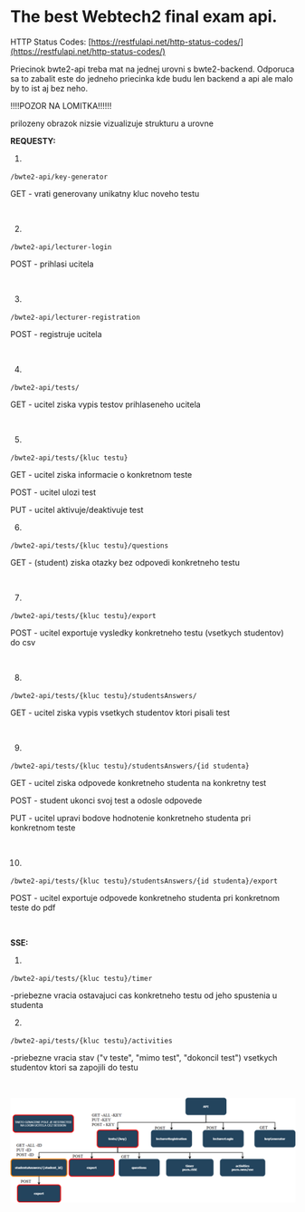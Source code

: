 # The best Webtech2 final exam api.
HTTP Status Codes: [https://restfulapi.net/http-status-codes/](https://restfulapi.net/http-status-codes/)

Priecinok bwte2-api treba mat na jednej urovni s bwte2-backend. Odporuca sa to zabalit este do jedneho priecinka kde budu len backend a api ale malo by to ist aj bez neho.


!!!!POZOR NA LOMITKA!!!!!!

prilozeny obrazok nizsie vizualizuje strukturu a urovne


**REQUESTY:**

1.
`/bwte2-api/key-generator`

GET - vrati generovany unikatny kluc noveho testu

  <br/>

2.
`/bwte2-api/lecturer-login`

POST - prihlasi ucitela
  
<br/>

3.
`/bwte2-api/lecturer-registration`

POST - registruje ucitela

  <br/>

4.
`/bwte2-api/tests/`

GET - ucitel ziska vypis testov prihlaseneho ucitela
  
<br/>

5.
`/bwte2-api/tests/{kluc testu}`

GET - ucitel ziska informacie o konkretnom teste

POST - ucitel ulozi test

PUT - ucitel aktivuje/deaktivuje test
  <br/>


6.
`/bwte2-api/tests/{kluc testu}/questions`

GET - (student) ziska  otazky bez odpovedi konkretneho testu


  <br/>

7.
`/bwte2-api/tests/{kluc testu}/export`

POST - ucitel exportuje vysledky konkretneho testu (vsetkych studentov) do csv

  <br/>

8.
`/bwte2-api/tests/{kluc testu}/studentsAnswers/`

GET - ucitel ziska vypis vsetkych studentov ktori pisali test

  <br/>
  

9.
`/bwte2-api/tests/{kluc testu}/studentsAnswers/{id studenta}`

GET - ucitel ziska odpovede konkretneho studenta na konkretny test

POST - student ukonci svoj test a odosle odpovede

PUT - ucitel upravi bodove hodnotenie konkretneho studenta pri konkretnom teste
  
  <br/>
  

10.
`/bwte2-api/tests/{kluc testu}/studentsAnswers/{id studenta}/export`

POST - ucitel exportuje odpovede konkretneho studenta pri konkretnom teste do pdf

  <br/>


**SSE:**

1.
`/bwte2-api/tests/{kluc testu}/timer`

-priebezne vracia ostavajuci cas konkretneho testu od jeho spustenia u studenta
  <br/>

2.
`/bwte2-api/tests/{kluc testu}/activities`

-priebezne vracia stav ("v teste", "mimo test", "dokoncil test") vsetkych studentov ktori sa zapojili do testu
  
<br/>


![alt text](./documentation-resources/wte2-api.png)